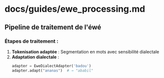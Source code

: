 # docs/guides/ewe_processing.md
## Pipeline de traitement de l'éwé

### Étapes de traitement :
1. **Tokenisation adaptée** : Segmentation en mots avec sensibilité dialectale
2. **Adaptation dialectale** : 
   ```python
   adapter = EweDialectAdapter('badou')
   adapter.adapt("ananas")  # → "ababil"